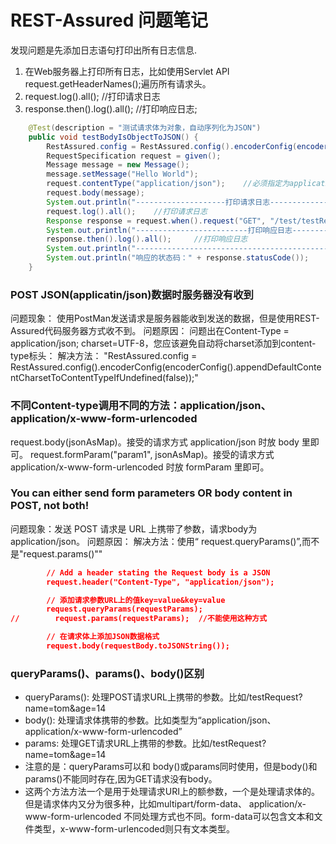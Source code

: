 # REST-Assured 问题笔记
发现问题是先添加日志语句打印出所有日志信息.
1. 在Web服务器上打印所有日志，比如使用Servlet API request.getHeaderNames();遍历所有请求头。
2. request.log().all();             //打印请求日志
3. response.then().log().all();     //打印响应日志;     
```java
    @Test(description = "测试请求体为对象，自动序列化为JSON")
    public void testBodyIsObjectToJSON() {
        RestAssured.config = RestAssured.config().encoderConfig(encoderConfig().appendDefaultContentCharsetToContentTypeIfUndefined(false));
        RequestSpecification request = given();
        Message message = new Message();
        message.setMessage("Hello World");
        request.contentType("application/json");    //必须指定为application/json,因为是基于Content-Type的序列化
        request.body(message);
        System.out.println("--------------------打印请求日志------------------------------");
        request.log().all();    //打印请求日志
        Response response = request.when().request("GET", "/test/testRequest");
        System.out.println("-------------------------打印响应日志-------------------------");
        response.then().log().all();     //打印响应日志
        System.out.println("--------------------------------------------------");
        System.out.println("响应的状态码：" + response.statusCode());
    }
```
### POST JSON(applicatin/json)数据时服务器没有收到
问题现象： 使用PostMan发送请求是服务器能收到发送的数据，但是使用REST-Assured代码服务器方式收不到。
问题原因： 问题出在Content-Type = application/json; charset=UTF-8，您应该避免自动将charset添加到content-type标头：
解决方法： "RestAssured.config = RestAssured.config().encoderConfig(encoderConfig().appendDefaultContentCharsetToContentTypeIfUndefined(false));"


### 不同Content-type调用不同的方法：application/json、application/x-www-form-urlencoded
request.body(jsonAsMap)。接受的请求方式 application/json 时放 body 里即可。
request.formParam("param1", jsonAsMap)。接受的请求方式 application/x-www-form-urlencoded 时放 formParam 里即可。

### You can either send form parameters OR body content in POST, not both!
问题现象：发送 POST 请求是 URL 上携带了参数，请求body为 application/json。
问题原因：
解决方法：使用“ request.queryParams()”,而不是"request.params()""
```json
        // Add a header stating the Request body is a JSON
        request.header("Content-Type", "application/json");

        // 添加请求参数URL上的值key=value&key=value
        request.queryParams(requestParams);
//        request.params(requestParams);  //不能使用这种方式

        // 在请求体上添加JSON数据格式
        request.body(requestBody.toJSONString());
```

### queryParams()、params()、body()区别
- queryParams():  处理POST请求URL上携带的参数。比如/testRequest?name=tom&age=14
- body(): 处理请求体携带的参数。比如类型为“application/json、application/x-www-form-urlencoded”
- params: 处理GET请求URL上携带的参数。比如/testRequest?name=tom&age=14
- 注意的是：queryParams可以和 body()或params同时使用，但是body()和params()不能同时存在,因为GET请求没有body。
- 这两个方法方法一个是用于处理请求URI上的额参数，一个是处理请求体的。但是请求体内又分为很多种，比如multipart/form-data、 application/x-www-form-urlencoded 不同处理方式也不同。form-data可以包含文本和文件类型，x-www-form-urlencoded则只有文本类型。
